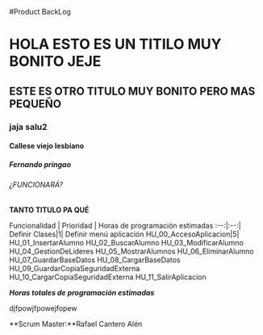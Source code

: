 #Product BackLog

# HOLA ESTO ES UN TITILO MUY BONITO JEJE
## ESTE ES OTRO TITULO MUY BONITO PERO MAS PEQUEÑO
### jaja salu2
#### Callese viejo lesbiano
##### Fernando pringao
###### ¿FUNCIONARÁ?

**TANTO TITULO PA QUÉ**

Funcionalidad | Prioridad | Horas de programación estimadas
   :--:|:--:|
Definir Clases|1|
Definir menú aplicación
HU_00_AccesoAplicacion|5|
HU_01_InsertarAlumno
HU_02_BuscarAlumno
HU_03_ModificarAlumno
HU_04_GestionDeLideres
HU_05_MostrarAlumnos
HU_06_EliminarAlumno
HU_07_GuardarBaseDatos
HU_08_CargarBaseDatos
HU_09_GuardarCopiaSeguridadExterna
HU_10_CargarCopiaSeguridadExterna
HU_11_SalirAplicacion


**_Horas totales de programación estimadas_**

djfpowjfpowejfopew


**Scrum Master:**Rafael Cantero Alén

